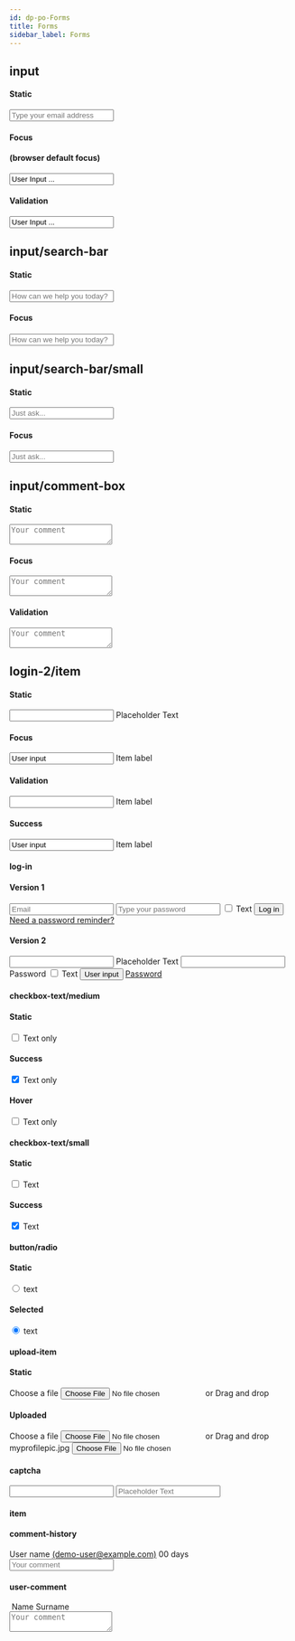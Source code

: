 ```yaml
---
id: dp-po-Forms
title: Forms
sidebar_label: Forms
---
```


<h2>input</h2>

<h4>Static</h4>
<form class="dp-po-Forms">
	<input type="" name="" placeholder="Type your email address">
</form>

<h4>Focus<h4>
(browser default focus)</h4>
<form class="dp-po-Forms is-focus">
	<input type="" name="" placeholder="" value="User Input ...">
</form>

<h4>Validation</h4>
<form class="dp-po-Forms is-valid">
	<input type="text" name="" placeholder="" value="User Input ...">
</form>


<h2>input/search-bar</h2>
<h4>Static</h4>
<form class="dp-po-Forms dp-po-Search-bar">
	<div class="dp-po-Searchbar-wrap">
		<input type="" name="" placeholder="How can we help you today?">
		<span class="dp-po-Icon Icon--find Icon--primary"></span>
	</div>
</form>

<h4>Focus<h4>
<form class="dp-po-Forms dp-po-Search-bar is-focus">
	<div class="dp-po-Searchbar-wrap">
		<input type="" name="" placeholder="How can we help you today?">
		<span class="dp-po-Icon Icon--find Icon--primary"></span>
	</div>
</form>

<h2>input/search-bar/small</h2>
<h4>Static</h4>
<form class="dp-po-Forms dp-po-Search-bar Search-bar--small">
	<input type="" name="" placeholder="Just ask...">
	<span class="dp-po-Icon Icon--find Icon--primary"></span>
</form>

<h4>Focus</h4>
<form class="dp-po-Forms dp-po-Search-bar Search-bar--small is-focus">
	<input type="" name="" placeholder="Just ask...">
	<span class="dp-po-Icon Icon--find Icon--primary"></span>
</form>

<h2>input/comment-box</h2>
<h4>Static</h4>

<form class="dp-po-Forms Forms--Textarea">
	<div class="dp-po-Textarea">
		<span class="dp-po-Icon-resizer"></span>
		<textarea name="text" placeholder="Your comment"></textarea>
	</div>
</form>

<h4>Focus</h4>
<form class="dp-po-Forms Forms--Textarea">
	<div class="dp-po-Textarea is-focus">
		<span class="dp-po-Icon-resizer"></span>
		<textarea name="text" placeholder="Your comment"></textarea>
	</div>
</form>

<h4>Validation</h4>
<form class="dp-po-Forms Forms--Textarea">
	<div class="dp-po-Textarea is-valid">
		<span class="dp-po-Icon-resizer"></span>
		<textarea name="text" placeholder="Your comment"></textarea>
	</div>
</form>

<h2>login-2/item</h2>

<h4>Static</h4>
<form class="dp-po-Forms">
	<span class="Forms--item-login">
		<input type="" name="" placeholder="">
		<span class="dp-po-login-title">Placeholder Text</span>
	</span>
</form>

<h4>Focus</h4>
<form class="dp-po-Forms">
	<span class="Forms--item-login is-focus">
		<input type="" name="" placeholder="" value="User input">
		<span class="dp-po-login-title">Item label</span>
	</span>
</form>

<h4>Validation</h4>
<form class="dp-po-Forms Forms--item-login is-valid">
	<input type="" name="" placeholder="">
	<span class="dp-po-login-title">Item label</span>
</form>

<h4>Success</h4>
<form class="dp-po-Forms Forms--item-login is-success">
	<input type="" name="" placeholder="" value="User input">
	<span class="dp-po-login-title">
		Item label
		<span class="dp-po-Icon Icon--tick Icon--success"></span>
	</span>
</form>

<h4>log-in</h4>
<h4>Version 1</h4>
<form class="dp-po-Forms Forms--login">
	<input type="email" name="" placeholder="Email">
	<input type="password" name="" placeholder="Type your password">
	<span class="dp-po-CustomCheckbox">
		<input type="checkbox" class="dp-po-ControlInput" id="loginCheckbox-01"></input>
		<label for="loginCheckbox-01">Text</label>
	</span>
	<button class="dp-po-Button Button--large">Log in</button>
	<a href="" class="dp-po-description">Need a password reminder?</a>
</form>

<h4>Version 2</h4>
<form class="dp-po-Forms Forms--login">
	<span class="Forms--item-login">
		<input type="" name="" placeholder="">
		<span class="dp-po-login-title">Placeholder Text</span>
	</span>
	<span class="Forms--item-login">
		<input type="" name="" placeholder="">
		<span class="dp-po-login-title">Password</span>
	</span>
	<span class="dp-po-CustomCheckbox">
		<input type="checkbox" class="dp-po-ControlInput" id="DemoCheckbox-01"></input>
		<label for="DemoCheckbox-01">Text</label>
	</span>
	<button class="dp-po-Button Button--large">User input</button>
	<a href="" class="dp-po-description">Password</a>
</form>

<h4>checkbox-text/medium</h4>

<h4>Static</h4>
<span class="dp-po-CustomCheckbox CustomCheckbox--medium">
	<input type="checkbox" class="dp-po-ControlInput" id="DemoMediumCheckbox-03"></input>
	<label for="DemoMediumCheckbox-03">Text</label>
	<span class="dp-po-Checkbox-description">only</span>
</span>

<h4>Success</h4>
<span class="dp-po-CustomCheckbox CustomCheckbox--medium">
	<input type="checkbox" class="dp-po-ControlInput" id="DemoMediumCheckbox-04" checked></input>
	<label for="DemoMediumCheckbox-04">Text</label>
	<span class="dp-po-Checkbox-description">only</span>
</span>

<h4>Hover</h4>
<span class="dp-po-CustomCheckbox CustomCheckbox--medium is-hover">
	<input type="checkbox" class="dp-po-ControlInput" id="DemoMediumCheckbox-05"></input>
	<label for="DemoMediumCheckbox-05">Text</label>
	<span class="dp-po-Checkbox-description">only</span>
</span>

<h4>checkbox-text/small</h4>

<h4>Static</h4>
<span class="dp-po-CustomCheckbox">
	<input type="checkbox" class="dp-po-ControlInput" id="DemoSmallCheckbox-01"></input>
	<label for="DemoSmallCheckbox-01">Text</label>
</span>

<h4>Success</h4>
<span class="dp-po-CustomCheckbox">
	<input type="checkbox" class="dp-po-ControlInput" id="DemoSmallCheckbox-02" checked></input>
	<label for="DemoSmallCheckbox-02">Text</label>
</span>

<h4>button/radio</h4>
<form action="#" class="dp-po-RadioWrapper">
	<h4>Static</h4>
	<div class="dp-po-RadioItem">
		<input type="radio" id="test1" name="radio-group">
		<label for="test1">text</label>
	</div>
	<h4>Selected</h4>
	<div class="dp-po-RadioItem">
		<input type="radio" id="test2" name="radio-group" checked>
		<label for="test2">text</label>
	</div>
</form>

<h4>upload-item</h4>

<h4>Static</h4>

<form class="dp-po-Upload">
	<span class="dp-po-Upload-item dp-po-Choose-btn">
		<label for="file-upload">
		<span class="dp-po-Icon Icon--file Icon--grey-dark"></span>
			Choose a file
		</label>
		<input id="file-upload" type="file"/>
	</span>
	or
	<span class="dp-po-Upload-item dp-po-Dragdrop-btn">
		<span class="dp-po-Icon Icon--dragdrop"></span>
		Drag and drop
	</span>
</form>

<h4>Uploaded</h4>

<form class="dp-po-Upload is-uploaded">
	<span class="dp-po-Upload-wrapper">
		<span class="dp-po-Upload-item dp-po-Choose-btn">
			<label for="file-upload">
				<span class="dp-po-Icon Icon--file Icon--grey-dark"></span>
				Choose a file
			</label>
			<input id="file-upload" type="file"/>
		</span>
		or
		<span class="dp-po-Upload-item dp-po-Dragdrop-btn">
			<span class="dp-po-Icon Icon--dragdrop"></span>
			Drag and drop
		</span>
	</span>
	<!-- uploaded -->
	<span class="dp-po-Upload-item">
		<span class="dp-po-Avatar">
			<img class="dp-po-Avatar-icon" src="../../img/docs/avatar.png" alt="">
			<span class="dp-po-Icon Icon--edit Icon--primary"></span>
		</span>
		<span class="dp-po-Upload-item dp-po-Choose-btn">
			<label for="file-upload">
				<span class="dp-po-Icon Icon--file Icon--grey-dark"></span>
				myprofilepic.jpg
			</label>
			<input id="file-upload" type="file"/>
		</span>
	</span>
</form>

<h4>captcha</h4>

<form class="dp-po-captcha">
	<input type="" name="" placeholder="">
	<span class="dp-po-Icon Icon--refresh Icon--primary"></span>
	<input type="" name="" placeholder="Placeholder Text">
</form>

<h4>item</h4>

<h4>comment-history</h4>

<!-- <form class="dp-po-list flagged--item"> -->
<form class="dp-po-list comment--item">
	<span class="dp-po-subtitle">
		<span class="dp-po-username">
			<span class="dp-po-Icon Icon--medium-avatar"></span>
			User name <a href="mailto:demo-user@example.com" class="dp-po-email"> (demo-user@example.com)</a>
		</span>
		<span class="dp-po-label label--time-box">
			<span class="dp-po-Icon Icon--history Icon--primary"></span>
			00 days
		</span>
	</span>
	<input type="" name="" placeholder="Your comment">
</form>

<h4>user-comment</h4>

<form class="dp-po-list comment--item">
	<span class="dp-po-subtitle">
		<span class="dp-po-username">
			<img class="dp-po-Avatar-icon" src="../../img/docs/avatar.png" alt="">
			Name Surname
		</span>
	</span>
	<span class="dp-po-Forms Forms--Textarea">
		<div class="dp-po-Textarea">
			<span class="dp-po-Icon-resizer"></span>
			<textarea name="text" placeholder="Your comment"></textarea>
		</div>
	</span>
</form>